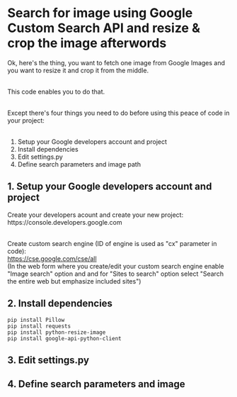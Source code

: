 
<h1>Search for image using Google Custom Search API and resize & crop the image afterwords</h1>

<p>

Ok, here's the thing, you want to fetch one image from Google Images and you want to resize it and crop it from the middle.<br /><br />

This code enables you to do that.<br /><br />

Except there's four things you need to do before using this peace of code in your project:<br /><br />

1. Setup your Google developers account and project<br />
2. Install dependencies<br />
3. Edit settings.py<br />
4. Define search parameters and image path

</p>

<p>

<h2>1. Setup your Google developers account and project</h2>
Create your developers acount and create your new project:<br />
https://console.developers.google.com<br /><br />

Create custom search engine (ID of engine is used as "cx" parameter in code):<br />
https://cse.google.com/cse/all<br />
(In the web form where you create/edit your custom search engine enable "Image search" option and and for "Sites to search" option select "Search the entire web but emphasize included sites")

<h2>2. Install dependencies</h2>
<code>pip install Pillow</code><br />
<code>pip install requests</code><br />
<code>pip install python-resize-image</code><br />
<code>pip install google-api-python-client</code>

<h2>3. Edit settings.py</h2>


<h2>4. Define search parameters and image</h2>


</p>
